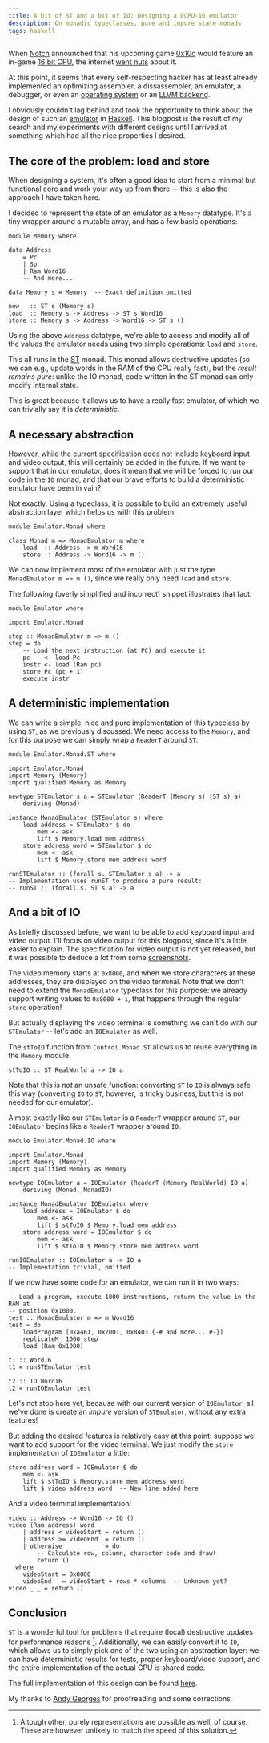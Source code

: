 ```yaml
---
title: A bit of ST and a bit of IO: Designing a DCPU-16 emulator
description: On monadic typeclasses, pure and impure state monads
tags: haskell
---
```


When [Notch] announched that his upcoming game [0x10c] would feature an in-game
[16 bit CPU], the internet [went nuts] about it.

[Notch]: http://www.mojang.com/notch/
[0x10c]: http://0x10c.com/
[16 bit CPU]: http://0x10c.com/doc/dcpu-16.txt
[went nuts]: https://github.com/blog/1098-take-over-the-galaxy-with-github

At this point, it seems that every self-respecting hacker has at least already
implemented an optimizing assembler, a dissassembler, an emulator, a debugger,
or even an [operating system] or an [LLVM backend].

[operating system]: https://github.com/jdiez17/0x42c/
[LLVM backend]: https://github.com/krasin/llvm-dcpu16/

I obviously couldn't lag behind and took the opportunity to think about the
design of such an [emulator] in [Haskell]. This blogpost is the result of my
search and my experiments with different designs until I arrived at something
which had all the nice properties I desired.

[emulator]: https://github.com/jaspervdj/dcpu16-hs
[Haskell]: http://www.haskell.org/

## The core of the problem: load and store

When designing a system, it's often a good idea to start from a minimal but
functional core and work your way up from there -- this is also the approach I
have taken here.

I decided to represent the state of an emulator as a `Memory` datatype. It's a
tiny wrapper around a mutable array, and has a few basic operations:

~~~~~{.haskell}
module Memory where

data Address
    = Pc
    | Sp
    | Ram Word16
    -- And more...

data Memory s = Memory  -- Exact definition omitted

new   :: ST s (Memory s)
load  :: Memory s -> Address -> ST s Word16
store :: Memory s -> Address -> Word16 -> ST s ()
~~~~~

Using the above `Address` datatype, we're able to access and modify all of the
values the emulator needs using two simple operations: `load` and `store`.

This all runs in the [ST] monad. This monad allows destructive updates (so we
can e.g., update words in the RAM of the CPU really fast), but the *result
remains pure*: unlike the IO monad, code written in the ST monad can only modify
internal state.

[ST]: http://www.haskell.org/ghc/docs/latest/html/libraries/base/Control-Monad-ST.html

This is great because it allows us to have a really fast emulator, of which we
can trivially say it is *deterministic*.

## A necessary abstraction

However, while the current specification does not include keyboard input and
video output, this will certainly be added in the future. If we want to support
that in our emulator, does it mean that we will be forced to run our code in the
`IO` monad, and that our brave efforts to build a deterministic emulator have
been in vain?

Not exactly. Using a typeclass, it is possible to build an extremely useful
abstraction layer which helps us with this problem.

~~~~~{.haskell}
module Emulator.Monad where

class Monad m => MonadEmulator m where
    load  :: Address -> m Word16
    store :: Address -> Word16 -> m ()
~~~~~

We can now implement most of the emulator with just the type
`MonadEmulator m => m ()`, since we really only need `load` and `store`.

The following (overly simplified and incorrect) snippet illustrates that fact.

~~~~~{.haskell}
module Emulator where

import Emulator.Monad

step :: MonadEmulator m => m ()
step = do
    -- Load the next instruction (at PC) and execute it
    pc    <- load Pc 
    instr <- load (Ram pc)
    store Pc (pc + 1)
    execute instr
~~~~~

## A deterministic implementation

We can write a simple, nice and pure implementation of this typeclass by using
`ST`, as we previously discussed. We need access to the `Memory`, and for this
purpose we can simply wrap a `ReaderT` around `ST`:

~~~~~{.haskell}
module Emulator.Monad.ST where

import Emulator.Monad
import Memory (Memory)
import qualified Memory as Memory

newtype STEmulator s a = STEmulator (ReaderT (Memory s) (ST s) a)
    deriving (Monad)

instance MonadEmulator (STEmulator s) where
    load address = STEmulator $ do
        mem <- ask
        lift $ Memory.load mem address
    store address word = STEmulator $ do
        mem <- ask
        lift $ Memory.store mem address word

runSTEmulator :: (forall s. STEmulator s a) -> a
-- Implementation uses runST to produce a pure result:
-- runST :: (forall s. ST s a) -> a
~~~~~

## And a bit of IO

As briefly discussed before, we want to be able to add keyboard input and video
output. I'll focus on video output for this blogpost, since it's a little easier
to explain. The specification for video output is not yet released, but it was
possible to deduce a lot from some [screenshots].

[screenshots]: http://i.imgur.com/XIXc4.jpg

The video memory starts at `0x8000`, and when we store characters at these
addresses, they are displayed on the video terminal. Note that we don't need to
extend the `MonadEmulator` typeclass for this purpose: we already support
writing values to `0x8000 + i`, that happens through the regular `store`
operation!

But actually displaying the video terminal is something we can't do with our
`STEmulator` -- let's add an `IOEmulator` as well.

The `stToIO` function from `Control.Monad.ST` allows us to reuse everything in
the `Memory` module.

~~~~~{.haskell}
stToIO :: ST RealWorld a -> IO a
~~~~~

Note that this is *not* an unsafe function: converting `ST` to `IO` is always
safe this way (converting `IO` to `ST`, however, is tricky business, but this is
not needed for our emulator).

Almost exactly like our `STEmulator` is a `ReaderT` wrapper around `ST`, our
`IOEmulator` begins like a `ReaderT` wrapper around `IO`.

~~~~~{.haskell}
module Emulator.Monad.IO where

import Emulator.Monad
import Memory (Memory)
import qualified Memory as Memory

newtype IOEmulator a = IOEmulator (ReaderT (Memory RealWorld) IO a)
    deriving (Monad, MonadIO)

instance MonadEmulator IOEmulator where
    load address = IOEmulator $ do
        mem <- ask
        lift $ stToIO $ Memory.load mem address
    store address word = IOEmulator $ do
        mem <- ask
        lift $ stToIO $ Memory.store mem address word

runIOEmulator :: IOEmulator a -> IO a
-- Implementation trivial, omitted
~~~~~

If we now have some code for an emulator, we can run it in two ways:

~~~~~{.haskell}
-- Load a program, execute 1000 instructions, return the value in the RAM at
-- position 0x1000.
test :: MonadEmulator m => m Word16
test = do
    loadProgram [0xa461, 0x7001, 0x8403 {-# and more... #-}]
    replicateM_ 1000 step
    load (Ram 0x1000)

t1 :: Word16
t1 = runSTEmulator test

t2 :: IO Word16
t2 = runIOEmulator test
~~~~~

Let's not stop here yet, because with our current version of `IOEmulator`, all
we've done is create an *impure* version of `STEmulator`, without any extra
features!

But adding the desired features is relatively easy at this point: suppose we
want to add support for the video terminal. We just modify the `store`
implementation of `IOEmulator` a little:

~~~~~{.haskell}
store address word = IOEmulator $ do
    mem <- ask
    lift $ stToIO $ Memory.store mem address word
    lift $ video address word  -- New line added here
~~~~~

And a video terminal implementation!

~~~~~{.haskell}
video :: Address -> Word16 -> IO ()
video (Ram address) word
    | address < videoStart = return ()
    | address >= videoEnd  = return ()
    | otherwise            = do
        -- Calculate row, column, character code and draw!
        return ()
  where
    videoStart = 0x8000
    videoEnd   = videoStart + rows * columns  -- Unknown yet?
video _ _ = return ()
~~~~~

## Conclusion

`ST` is a wonderful tool for problems that require (local) destructive updates
for performance reasons [^representations]. Additionally, we can easily convert
it to `IO`, which allows us to simply pick one of the two using an abstraction
layer: we can have deterministic results for tests, proper keyboard/video
support, and the entire implementation of the actual CPU is shared code.

[^representations]: Altough other, purely representations are possible as well,
    of course. These are however unlikely to match the speed of this solution.

The full implementation of this design can be found
[here](https://github.com/jaspervdj/dcpu16-hs).

My thanks to [Andy Georges] for proofreading and some corrections.

[Andy Georges]: http://www.itkovian.net/

